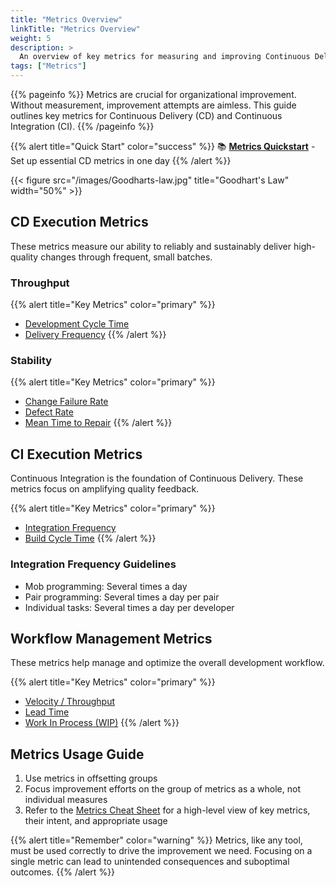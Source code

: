 ```yaml
---
title: "Metrics Overview"
linkTitle: "Metrics Overview"
weight: 5
description: >
  An overview of key metrics for measuring and improving Continuous Delivery performance
tags: ["Metrics"]
---
```


{{% pageinfo %}}
Metrics are crucial for organizational improvement. Without measurement, improvement attempts are aimless. This guide outlines key metrics for Continuous Delivery (CD) and Continuous Integration (CI).
{{% /pageinfo %}}

{{% alert title="Quick Start" color="success" %}}
📚 **[Metrics Quickstart](/docs/metrics/metrics-quickstart)** - Set up essential CD metrics in one day
{{% /alert %}}

{{< figure src="/images/Goodharts-law.jpg" title="Goodhart's Law" width="50%" >}}

## CD Execution Metrics

These metrics measure our ability to reliably and sustainably deliver high-quality changes through frequent, small batches.

### Throughput

{{% alert title="Key Metrics" color="primary" %}}

- [Development Cycle Time](/docs/metrics/development-cycle-time)
- [Delivery Frequency](/docs/metrics/release-frequency)
{{% /alert %}}

### Stability

{{% alert title="Key Metrics" color="primary" %}}

- [Change Failure Rate](/docs/metrics/change-fail-rate)
- [Defect Rate](/docs/metrics/defect-rate)
- [Mean Time to Repair](/docs/metrics/mean-time-to-repair)
{{% /alert %}}

## CI Execution Metrics

Continuous Integration is the foundation of Continuous Delivery. These metrics focus on amplifying quality feedback.

{{% alert title="Key Metrics" color="primary" %}}

- [Integration Frequency](/docs/metrics/integration-frequency)
- [Build Cycle Time](/docs/metrics/build-duration)
{{% /alert %}}

### Integration Frequency Guidelines

- Mob programming: Several times a day
- Pair programming: Several times a day per pair
- Individual tasks: Several times a day per developer

## Workflow Management Metrics

These metrics help manage and optimize the overall development workflow.

{{% alert title="Key Metrics" color="primary" %}}

- [Velocity / Throughput](/docs/metrics/velocity)
- [Lead Time](/docs/metrics/lead-time)
- [Work In Process (WIP)](/docs/metrics/work-in-progress)
{{% /alert %}}

## Metrics Usage Guide

1. Use metrics in offsetting groups
2. Focus improvement efforts on the group of metrics as a whole, not individual measures
3. Refer to the [Metrics Cheat Sheet](/docs/metrics/metrics-cheat-sheet) for a high-level view of key metrics, their intent, and appropriate usage

{{% alert title="Remember" color="warning" %}}
Metrics, like any tool, must be used correctly to drive the improvement we need. Focusing on a single metric can lead to unintended consequences and suboptimal outcomes.
{{% /alert %}}
